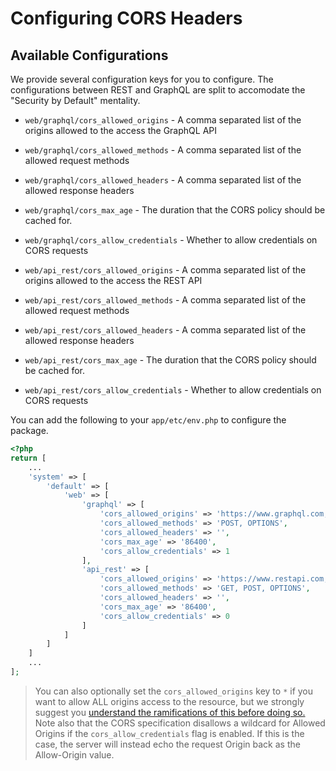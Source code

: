 # Configuring CORS Headers

## Available Configurations
We provide several configuration keys for you to configure. The configurations between REST and GraphQL are split to accomodate the "Security by Default" mentality.  

* `web/graphql/cors_allowed_origins` - A comma separated list of the origins allowed to the access the GraphQL API
* `web/graphql/cors_allowed_methods` - A comma separated list of the allowed request methods
* `web/graphql/cors_allowed_headers` - A comma separated list of the allowed response headers
* `web/graphql/cors_max_age` - The duration that the CORS policy should be cached for.
* `web/graphql/cors_allow_credentials` - Whether to allow credentials on CORS requests

* `web/api_rest/cors_allowed_origins` - A comma separated list of the origins allowed to the access the REST API
* `web/api_rest/cors_allowed_methods` - A comma separated list of the allowed request methods
* `web/api_rest/cors_allowed_headers` - A comma separated list of the allowed response headers
* `web/api_rest/cors_max_age` - The duration that the CORS policy should be cached for.
* `web/api_rest/cors_allow_credentials` - Whether to allow credentials on CORS requests

You can add the following to your `app/etc/env.php` to configure the package.

```php
<?php
return [
    ...
    'system' => [
        'default' => [
            'web' => [
                'graphql' => [
                    'cors_allowed_origins' => 'https://www.graphql.com, https://www.myotherallowedorigin',
                    'cors_allowed_methods' => 'POST, OPTIONS',
                    'cors_allowed_headers' => '',
                    'cors_max_age' => '86400',
                    'cors_allow_credentials' => 1
                ],
                'api_rest' => [
                    'cors_allowed_origins' => 'https://www.restapi.com, https://www.myotherallowedorigin',
                    'cors_allowed_methods' => 'GET, POST, OPTIONS',
                    'cors_allowed_headers' => '',
                    'cors_max_age' => '86400',
                    'cors_allow_credentials' => 0
                ]
            ]
        ]
    ]
    ...
];
```

> You can also optionally set the `cors_allowed_origins` key to `*` if you want to allow ALL origins access to the resource, but we strongly suggest you [understand the ramifications of this before doing so.](/docs/stories/security.md)
Note also that the CORS specification disallows a wildcard for Allowed Origins if the `cors_allow_credentials` flag is enabled. If this is the case, the server will instead echo the request Origin back as the Allow-Origin value. 
